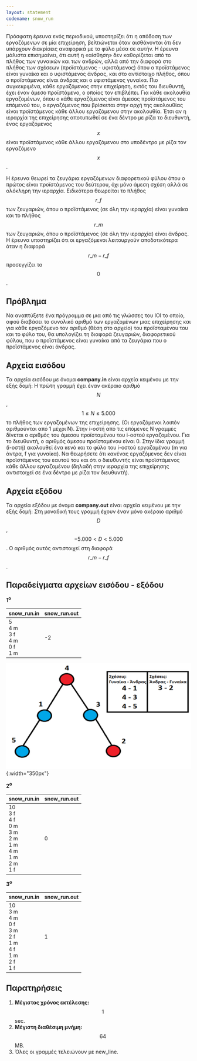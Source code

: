 ```yaml
---
layout: statement
codename: snow_run
---
```


Πρόσφατη έρευνα ενός περιοδικού, υποστηρίζει ότι η απόδοση των εργαζόμενων σε μία επιχείρηση, βελτιώνεται όταν αισθάνονται ότι δεν υπάρχουν διακρίσεις αναφορικά με το φύλο μέσα σε αυτήν. Η έρευνα μάλιστα επισημαίνει, ότι αυτή η «αίσθηση» δεν καθορίζεται από το πλήθος των γυναικών και των ανδρών, αλλά από την διαφορά στο πλήθος των σχέσεων (προϊστάμενος - υφιστάμενος) όπου ο προϊστάμενος είναι γυναίκα και ο υφιστάμενος άνδρας, και στο αντίστοιχο πλήθος, όπου ο προϊστάμενος είναι άνδρας και ο υφιστάμενος γυναίκα. Πιο συγκεκριμένα, κάθε εργαζόμενος στην επιχείρηση, εκτός του διευθυντή, έχει έναν άμεσο προϊστάμενο, ο οποίος τον επιβλέπει. Για κάθε ακολουθία εργαζομένων, όπου ο κάθε εργαζόμενος είναι άμεσος προϊστάμενος του επόμενού του, ο εργαζόμενος που βρίσκεται στην αρχή της ακολουθίας είναι προϊστάμενος κάθε άλλου εργαζόμενου στην ακολουθία. Έτσι αν η ιεραρχία της επιχείρησης αποτυπωθεί σε ένα δέντρο με ρίζα το διευθυντή, ένας εργαζόμενος $$x$$ είναι προϊστάμενος κάθε άλλου εργαζόμενου στο υποδέντρο με ρίζα τον εργαζόμενο $$x$$.

Η έρευνα θεωρεί τα ζευγάρια εργαζόμενων διαφορετικού φύλου όπου ο πρώτος είναι προϊστάμενος του δεύτερου, όχι μόνο άμεση σχέση αλλά σε ολόκληρη την ιεραρχία. Ειδικότερα θεωρείται το πλήθος $$r\_f$$ των ζευγαριών, όπου ο προϊστάμενος (σε όλη την ιεραρχία) είναι γυναίκα και το πλήθος $$r\_m$$ των ζευγαριών, όπου ο προϊστάμενος (σε όλη την ιεραρχία) είναι άνδρας. Η έρευνα υποστηρίζει ότι οι εργαζόμενοι λειτουργούν αποδοτικότερα όταν η διαφορά $$r\_m - r\_f$$ προσεγγίζει το $$0$$.

## Πρόβλημα

Να αναπτύξετε ένα πρόγραμμα σε μια από τις γλώσσες του ΙΟΙ το οποίο, αφού διαβάσει το συνολικό αριθμό των εργαζομένων μιας επιχείρησης και για κάθε εργαζόμενο τον αριθμό (θέση στο αρχείο) του προϊσταμένου του και το φύλο του, θα υπολογίζει τη διαφορά ζευγαριών, διαφορετικού φύλου, που ο προϊστάμενος είναι γυναίκα από τα ζευγάρια που ο προϊστάμενος είναι άνδρας.

## Αρχεία εισόδου

Τα αρχεία εισόδου με όνομα **company.in** είναι αρχεία κειμένου με την εξής δομή: Η πρώτη γραμμή έχει έναν ακέραιο αριθμό $$N$$, $$1 ≤ N ≤ 5.000$$ το πλήθος των εργαζομένων της επιχείρησης. (Οι εργαζόμενοι λοιπόν αριθμούνται από 1 μέχρι N). Στην i-οστή από τις επόμενες N γραμμές δίνεται o αριθμός του άμεσου προϊσταμένου του i-οστού εργαζομένου. Για το διευθυντή, ο αριθμός άμεσου προϊσταμένου είναι 0. Στην ίδια γραμμή (i-οστή) ακολουθεί ένα κενό και το φύλο του i-οστού εργαζομένου (m για άντρα, f για γυναίκα). Να θεωρήσετε ότι κανένας εργαζόμενος δεν είναι προϊστάμενος του εαυτού του και ότι ο διευθυντής είναι προϊστάμενος κάθε άλλου εργαζομένου (δηλαδή στην ιεραρχία της επιχείρησης αντιστοιχεί σε ένα δέντρο με ρίζα τον διευθυντή).

## Αρχεία εξόδου

Τα αρχεία εξόδου με όνομα **company.out** είναι αρχεία κειμένου με την εξής δομή: Στη μοναδική τους γραμμή έχουν έναν μόνο ακέραιο αριθμό $$D$$, $$-5.000 < D < 5.000$$. Ο αριθμός αυτός αντιστοιχεί στη διαφορά $$r\_m - r\_f$$.

## Παραδείγματα αρχείων εισόδου - εξόδου

**1<sup>o</sup>**

| **snow_run.in**                         | **snow_run.out** |
| ------------------------------------ | ------------- |
| 5 <br> 4 m <br> 3 f <br> 4 m <br> 0 f <br> 1 m | -2 |

![Παράδειγμα 1](/assets/23-pdp-b-company-example.png){:width="350px"}

**2<sup>o</sup>**

| **snow_run.in**                         | **snow_run.out** |
| ------------------------------------ | ------------- |
| 10 <br> 3 f <br> 4 f <br> 0 m <br> 3 m <br> 2 m <br> 1 m <br> 4 m <br> 1 m <br> 2 m <br> 1 f | 0 |

**3<sup>o</sup>**

| **snow_run.in**                         | **snow_run.out** |
| ------------------------------------ | ------------- |
| 10 <br> 3 m <br> 4 m <br> 0 f <br> 3 m <br> 2 f <br> 1 m <br> 4 f <br> 1 m <br> 2 f <br> 1 f |  1 |

## Παρατηρήσεις

 1. **Μέγιστος χρόνος εκτέλεσης:** $$1$$ sec.
 2. **Μέγιστη διαθέσιμη μνήμη:** $$64$$ MB.
 3. Όλες οι γραμμές τελειώνουν με new_line.
